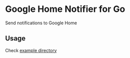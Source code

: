 # Google Home Notifier for Go

Send notifications to Google Home

## Usage

Check [example directory](/examples/main.go)